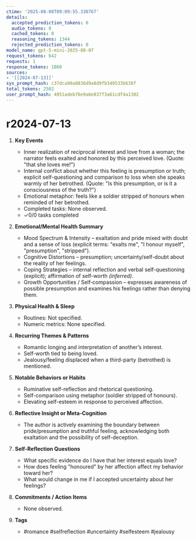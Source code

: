 ```yaml
---
ctime: '2025-08-08T09:09:55.330767'
details:
  accepted_prediction_tokens: 0
  audio_tokens: 0
  cached_tokens: 0
  reasoning_tokens: 1344
  rejected_prediction_tokens: 0
model_name: gpt-5-mini-2025-08-07
request_tokens: 642
requests: 1
response_tokens: 1860
sources:
- '[[2024-07-13]]'
sys_prompt_hash: c37dca99a8836d9a8d9fb349533b638f
total_tokens: 2502
user_prompt_hash: 4951adeb76e9a6e837f3a61cdf4a1302
---
```

# r2024-07-13

1. **Key Events**
   - Inner realization of reciprocal interest and love from a woman; the narrator feels exalted and honored by this perceived love. (Quote: "that she loves me!")
   - Internal conflict about whether this feeling is presumption or truth; explicit self-questioning and comparison to loss when she speaks warmly of her betrothed. (Quote: "Is this presumption, or is it a consciousness of the truth?")
   - Emotional metaphor: feels like a soldier stripped of honours when reminded of her betrothed.
   - Completed tasks: None observed.
   - ✓0/0 tasks completed

2. **Emotional/Mental Health Summary**
   - Mood Spectrum & Intensity – exaltation and pride mixed with doubt and a sense of loss (explicit terms: "exalts me", "I honour myself", "presumption", "stripped").
   - Cognitive Distortions – presumption; uncertainty/self-doubt about the reality of her feelings.
   - Coping Strategies – internal reflection and verbal self-questioning (explicit); affirmation of self-worth *(inferred)*.
   - Growth Opportunities / Self‑compassion – expresses awareness of possible presumption and examines his feelings rather than denying them.

3. **Physical Health & Sleep**
   - Routines: Not specified.
   - Numeric metrics: None specified.

4. **Recurring Themes & Patterns**
   - Romantic longing and interpretation of another’s interest.
   - Self-worth tied to being loved.
   - Jealousy/feeling displaced when a third-party (betrothed) is mentioned.

5. **Notable Behaviors or Habits**
   - Ruminative self-reflection and rhetorical questioning.
   - Self-comparison using metaphor (soldier stripped of honours).
   - Elevating self-esteem in response to perceived affection.

6. **Reflective Insight or Meta‑Cognition**
   - The author is actively examining the boundary between pride/presumption and truthful feeling, acknowledging both exaltation and the possibility of self-deception.

7. **Self‑Reflection Questions**
   - What specific evidence do I have that her interest equals love?
   - How does feeling "honoured" by her affection affect my behavior toward her?
   - What would change in me if I accepted uncertainty about her feelings?

8. **Commitments / Action Items**
   - None observed.

9. **Tags**
   - #romance #selfreflection #uncertainty #selfesteem #jealousy